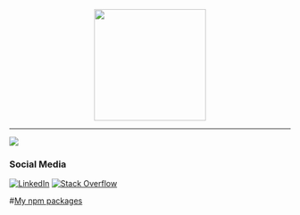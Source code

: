 <div id="header" align="center">
  <img src="https://media.giphy.com/media/i4MAH84pqe2m2aVojc/giphy.gif" width="200" height="200"/>
</div>
<hr/>


<!--[![megh16123's github stats](https://github-readme-stats.vercel.app/api?username=megh16123&show_icons=true&theme=algolia)](https://github.com/megh16123/) -->

<img src="https://github-readme-streak-stats.herokuapp.com/?user=megh16123&count_private=true&include_all_commits=true&&theme=algolia"/>



<!--[![Top Langs](https://github-readme-stats.vercel.app/api/top-langs/?username=megh16123&layout=demo&theme=algolia)](https://github.com/anuraghazra/github-readme-stats)-->


### Social Media
[![LinkedIn](https://img.shields.io/badge/linkedin-%230077B5.svg?style=for-the-badge&logo=linkedin&logoColor=white)](https://www.linkedin.com/in/meghansh-tyagi/) [![Stack Overflow](https://img.shields.io/badge/-Stackoverflow-FE7A16?style=for-the-badge&logo=stack-overflow&logoColor=white)](https://stackoverflow.com/users/12089526/snoopycoder)


#[My npm packages ](https://www.npmjs.com/~snoopycoder)
